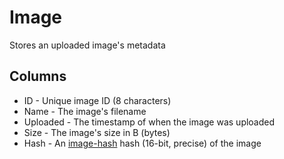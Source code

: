 # Image
Stores an uploaded image's metadata

## Columns
- ID - Unique image ID (8 characters)
- Name - The image's filename
- Uploaded - The timestamp of when the image was uploaded
- Size - The image's size in B (bytes)
- Hash - An [image-hash](https://github.com/danm/image-hash) hash (16-bit, precise) of the image